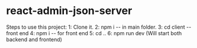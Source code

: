 # react-admin-json-server
Steps to use this project:
1: Clone it.
2: npm i -- in main folder.
3: cd client --front end
4: npm i -- for front end
5: cd ..
6: npm run dev (Will start both backend and frontend)
